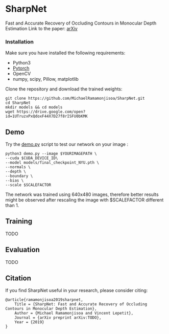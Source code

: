 # SharpNet
Fast and Accurate Recovery of Occluding Contours in Monocular Depth Estimation
Link to the paper: [arXiv](https://arxiv.org/)

### Installation

Make sure you have installed the following requirements:

- Python3
- [Pytorch](https://pytorch.org/get-started/locally/)
- OpenCV
- numpy, scipy, Pillow, matplotlib

Clone the repository and download the trained weights:

```
git clone https://github.com/MichaelRamamonjisoa/SharpNet.git
cd SharpNet
mkdir models && cd models
wget https://drive.google.com/open?id=1UTruzxPxQdoxF44X7D27f8rISFU0bKMK
```

## Demo

Try the [demo.py](https://github.com/MichaelRamamonjisoa/SharpNet/blob/master/demo.py) 
script to test our network on your image :

```
python3 demo.py --image $YOURIMAGEPATH \
--cuda $CUDA_DEVICE_ID\
--model models/final_checkpoint_NYU.pth \
--normals \
--depth \
--boundary \
--bias \
--scale $SCALEFACTOR 
```

The network was trained using 640x480 images, therefore better results might be 
observed after rescaling the image with $SCALEFACTOR different than 1. 

## Training

TODO

## Evaluation

TODO

## Citation

If you find SharpNet useful in your research, please consider citing:
```
@article{ramamonjisoa2019sharpnet,
    Title = {SharpNet: Fast and Accurate Recovery of Occluding Contours in Monocular Depth Estimation},
    Author = {Michael Ramamonjisoa and Vincent Lepetit},
    Journal = {arXiv preprint arXiv:TODO},
    Year = {2019}
}
```